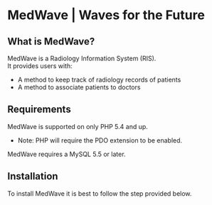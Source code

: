 MedWave | Waves for the Future  
==================================

What is MedWave?
----------------

MedWave is a Radiology Information System (RIS).  
It provides users with:
- A method to keep track of radiology records of patients
- A method to associate patients to doctors

Requirements
------------

MedWave is supported on only PHP 5.4 and up.
* Note: PHP will require the PDO extension to be enabled.
  
MedWave requires a MySQL 5.5 or later.

Installation
------------

To install MedWave it is best to follow the step provided below.
